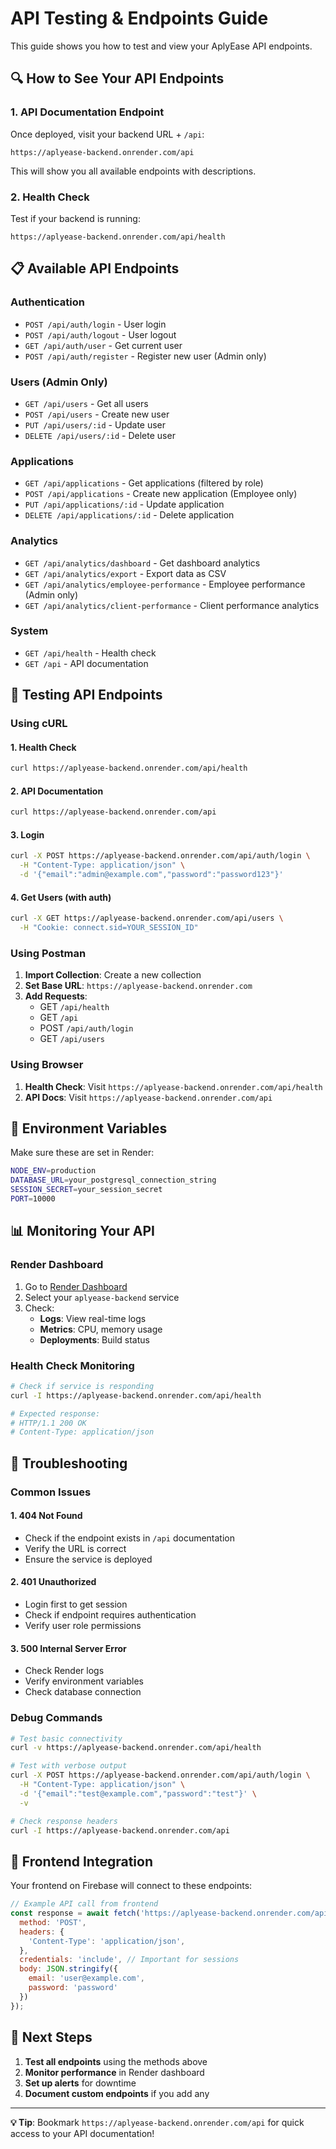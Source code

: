 # API Testing & Endpoints Guide

This guide shows you how to test and view your AplyEase API endpoints.

## 🔍 **How to See Your API Endpoints**

### **1. API Documentation Endpoint**
Once deployed, visit your backend URL + `/api`:
```
https://aplyease-backend.onrender.com/api
```

This will show you all available endpoints with descriptions.

### **2. Health Check**
Test if your backend is running:
```
https://aplyease-backend.onrender.com/api/health
```

## 📋 **Available API Endpoints**

### **Authentication**
- `POST /api/auth/login` - User login
- `POST /api/auth/logout` - User logout  
- `GET /api/auth/user` - Get current user
- `POST /api/auth/register` - Register new user (Admin only)

### **Users (Admin Only)**
- `GET /api/users` - Get all users
- `POST /api/users` - Create new user
- `PUT /api/users/:id` - Update user
- `DELETE /api/users/:id` - Delete user

### **Applications**
- `GET /api/applications` - Get applications (filtered by role)
- `POST /api/applications` - Create new application (Employee only)
- `PUT /api/applications/:id` - Update application
- `DELETE /api/applications/:id` - Delete application

### **Analytics**
- `GET /api/analytics/dashboard` - Get dashboard analytics
- `GET /api/analytics/export` - Export data as CSV
- `GET /api/analytics/employee-performance` - Employee performance (Admin only)
- `GET /api/analytics/client-performance` - Client performance analytics

### **System**
- `GET /api/health` - Health check
- `GET /api` - API documentation

## 🧪 **Testing API Endpoints**

### **Using cURL**

#### **1. Health Check**
```bash
curl https://aplyease-backend.onrender.com/api/health
```

#### **2. API Documentation**
```bash
curl https://aplyease-backend.onrender.com/api
```

#### **3. Login**
```bash
curl -X POST https://aplyease-backend.onrender.com/api/auth/login \
  -H "Content-Type: application/json" \
  -d '{"email":"admin@example.com","password":"password123"}'
```

#### **4. Get Users (with auth)**
```bash
curl -X GET https://aplyease-backend.onrender.com/api/users \
  -H "Cookie: connect.sid=YOUR_SESSION_ID"
```

### **Using Postman**

1. **Import Collection**: Create a new collection
2. **Set Base URL**: `https://aplyease-backend.onrender.com`
3. **Add Requests**:
   - GET `/api/health`
   - GET `/api`
   - POST `/api/auth/login`
   - GET `/api/users`

### **Using Browser**

1. **Health Check**: Visit `https://aplyease-backend.onrender.com/api/health`
2. **API Docs**: Visit `https://aplyease-backend.onrender.com/api`

## 🔧 **Environment Variables**

Make sure these are set in Render:
```bash
NODE_ENV=production
DATABASE_URL=your_postgresql_connection_string
SESSION_SECRET=your_session_secret
PORT=10000
```

## 📊 **Monitoring Your API**

### **Render Dashboard**
1. Go to [Render Dashboard](https://dashboard.render.com)
2. Select your `aplyease-backend` service
3. Check:
   - **Logs**: View real-time logs
   - **Metrics**: CPU, memory usage
   - **Deployments**: Build status

### **Health Check Monitoring**
```bash
# Check if service is responding
curl -I https://aplyease-backend.onrender.com/api/health

# Expected response:
# HTTP/1.1 200 OK
# Content-Type: application/json
```

## 🚨 **Troubleshooting**

### **Common Issues**

#### **1. 404 Not Found**
- Check if the endpoint exists in `/api` documentation
- Verify the URL is correct
- Ensure the service is deployed

#### **2. 401 Unauthorized**
- Login first to get session
- Check if endpoint requires authentication
- Verify user role permissions

#### **3. 500 Internal Server Error**
- Check Render logs
- Verify environment variables
- Check database connection

### **Debug Commands**

```bash
# Test basic connectivity
curl -v https://aplyease-backend.onrender.com/api/health

# Test with verbose output
curl -X POST https://aplyease-backend.onrender.com/api/auth/login \
  -H "Content-Type: application/json" \
  -d '{"email":"test@example.com","password":"test"}' \
  -v

# Check response headers
curl -I https://aplyease-backend.onrender.com/api
```

## 📱 **Frontend Integration**

Your frontend on Firebase will connect to these endpoints:

```javascript
// Example API call from frontend
const response = await fetch('https://aplyease-backend.onrender.com/api/auth/login', {
  method: 'POST',
  headers: {
    'Content-Type': 'application/json',
  },
  credentials: 'include', // Important for sessions
  body: JSON.stringify({
    email: 'user@example.com',
    password: 'password'
  })
});
```

## 🎯 **Next Steps**

1. **Test all endpoints** using the methods above
2. **Monitor performance** in Render dashboard
3. **Set up alerts** for downtime
4. **Document custom endpoints** if you add any

---

**💡 Tip**: Bookmark `https://aplyease-backend.onrender.com/api` for quick access to your API documentation!
